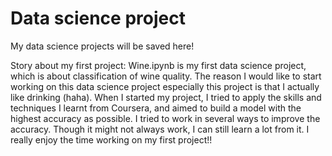 # Data science project
My data science projects will be saved here!

Story about my first project:
Wine.ipynb is my first data science project, which is about classification of wine quality.
The reason I would like to start working on this data science project especially this project is that I actually like drinking (haha).
When I started my project, I tried to apply the skills and techniques I learnt from Coursera, and aimed to build a model with the highest accuracy as possible.
I tried to work in several ways to improve the accuracy. Though it might not always work, I can still learn a lot from it.
I really enjoy the time working on my first project!!
